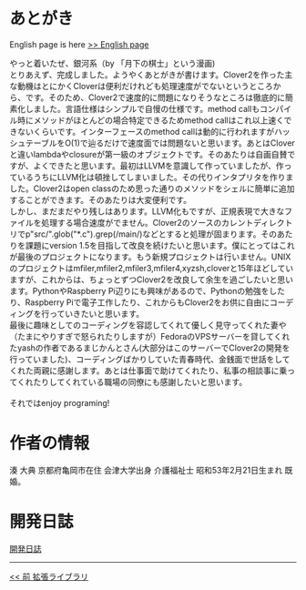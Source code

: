# あとがき

English page is here [>> English page](conclusion-en)

やっと着いたぜ、銀河系（by 「月下の棋士」という漫画)<br>
とりあえず、完成しました。ようやくあとがきが書けます。Clover2を作った主な動機はとにかくCloverは便利だけれども処理速度がでないというところから、です。そのため、Clover2で速度的に問題になりそうなところは徹底的に簡素化しました。言語仕様はシンプルで自慢の仕様です。method callもコンパイル時にメソッドがほとんどの場合特定できるためmethod callはこれ以上速くできないくらいです。インターフェースのmethod callは動的に行われますがハッシュテーブルをO(1)で辿るだけで速度面では問題ないと思います。あとはCloverと違いlambdaやclosureが第一級のオブジェクトです。そのあたりは自画自賛ですが、よくできたと思います。最初はLLVMを意識して作っていましたが、作っているうちにLLVM化は頓挫してしまいました。その代りインタプリタを作りました。Clover2はopen classのため思った通りのメソッドをシェルに簡単に追加することができます。そのあたりは大変便利です。<br>
しかし、まだまだやり残しはあります。LLVM化もですが、正規表現で大きなファイルを処理する場合速度がでません。Clover2のソースのカレントディレクトリでp"src/".glob("*.c").grep(/main/)などとすると処理が固まります。そのあたりを課題にversion 1.5を目指して改良を続けたいと思います。僕にとってはこれが最後のプロジェクトになります。もう新規プロジェクトは行いません。UNIXのプロジェクトはmfiler,mfiler2,mfiler3,mfiler4,xyzsh,cloverと15年ほどしていますが、これからは、ちょっとずつClover2を改良して余生を過ごしたいと思います。PythonやRaspberry Pi辺りにも興味があるので、Pythonの勉強をしたり、Raspberry Piで電子工作したり、これからもClover2をお供に自由にコーディングを行っていきたいと思います。<br>
最後に趣味としてのコーディングを容認してくれて優しく見守ってくれた妻や（たまにやりすぎで怒られたりしますが）FedoraのVPSサーバーを貸してくれたyashの作者であるまじかんとさん(大部分はこのサーバーでClover2の開発を行っていました)、コーディングばかりしていた青春時代、金銭面で世話をしてくれた両親に感謝します。あとは仕事面で助けてくれたり、私事の相談事に乗ってくれたりしてくれている職場の同僚にも感謝したいと思います。<br>
<br>
それではenjoy programing!<br>

# 作者の情報

湊 大典 京都府亀岡市在住 会津大学出身 介護福祉士 昭和53年2月21日生まれ 既婚。

# 開発日誌

[開発日誌](diary)

----

[<< 前 拡張ライブラリ](extension)

